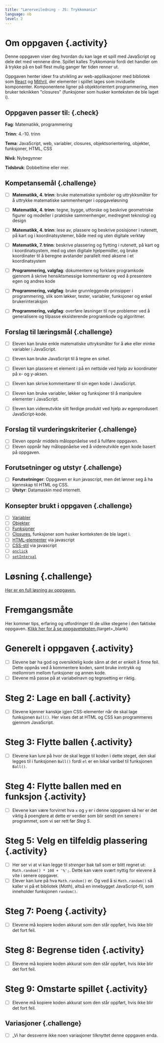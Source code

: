 ```yaml
---
title: "Lærerveiledning - JS: Trykkomania"
language: nb
level: 2
---
```


# Om oppgaven {.activity}
Denne oppgaven viser deg hvordan du kan lage et spill med JavaScript og dele det med vennene dine. Spillet kalles *Trykkomania* fordi det handler om å trykke på en ball flest mulig ganger før tiden renner ut.

Oppgaven henter ideer fra utvikling av web-applikasjoner med bibliotek som [React](https://facebook.github.io/react/) og [Mithril](http://mithril.js.org/), der elementer i spillet lages som inviduelle komponenter. Komponentene ligner på objektorientert programmering, men bruker teknikken "closures" (funksjoner som husker konteksten de ble laget i).


## Oppgaven passer til: {.check}
 __Fag__: Matematikk, programmering

__Trinn__: 4.-10. trinn

__Tema__: JavaScript, web, variabler, closures, objektsorientering, objekter, funksjoner, HTML, CSS

__Nivå__: Nybegynner

__Tidsbruk__: Dobbeltime eller mer.


## Kompetansemål {.challenge}

- [ ]  __Matematikk, 4. trinn__: bruke matematiske symboler og uttrykksmåter for å uttrykke matematiske sammenhenger i oppgaveløsning
- [ ] __Matematikk, 4. trinn__: tegne, bygge, utforske og beskrive geometriske figurer og modeller i praktiske sammenhenger, medregnet teknologi og design
- [ ] __Matematikk, 4. trinn__: lese av, plassere og beskrive posisjoner i rutenett, på kart og i koordinatsystemer, både med og uten digitale verktøy
- [ ] __Matematikk, 7. trinn__: beskrive plassering og flytting i rutenett, på kart og i koordinatsystem, med og uten digitale hjelpemidler, og bruke koordinater til å beregne avstander parallelt med aksene i et koordinatsystem

- [ ] __Programmering, valgfag__: dokumentere og forklare programkode gjennom å skrive hensiktsmessige kommentarer og ved å presentere egen og andres kode

- [ ] __Programmering, valgfag__: bruke grunnleggende prinsipper i programmering, slik som løkker, tester, variabler, funksjoner og enkel brukerinteraksjon


- [ ] __Programmering, valgfag__: overføre løsninger til nye problemer ved å generalisere og tilpasse eksisterende programkode og algoritmer.


## Forslag til læringsmål {.challenge}

- [ ]  Eleven kan bruke enkle matematiske uttryksmåter for å øke eller minke variabler i JavaScript.
- [ ] Eleven kan bruke JavaScript til å tegne en sirkel. 
- [ ] Eleven kan plassere et element i på en nettside ved hjelp av koordinater på x- og y-aksen.
- [ ] Eleven kan skrive kommentarer til sin egen kode i JavaScript.
- [ ] Eleven kan bruke variabler, løkker og funksjoner til å manipulere elementer i JavaScript.
- [ ] Eleven kan videreutvikle sitt ferdige produkt ved hjelp av egenprodusert JavaScript-kode.


## Forslag til vurderingskriterier {.challenge}

- [ ] Eleven oppnår middels måloppnåelse ved å fullføre oppgaven.
- [ ] Eleven oppnår høy måloppnåelse ved å videreutvikle egen kode basert på oppgaven. 

## Forutsetninger og utstyr {.challenge}
- [ ]  __Forutsetninger__: Oppgaven er *kun* javascript, men det lønner seg å ha kjennskap til HTML og CSS.
- [ ]  __Utstyr__: Datamaskin med internett.

## Konsepter brukt i oppgaven {.challenge}

- [ ] [Variabler]
- [ ] [Objekter]
- [ ] [Funksjoner]
- [ ] [Closures], funksjoner som husker konteksten de ble laget i.
- [ ] [HTML-elementer] via javascript
- [ ] [CSS-stil] via javascript
- [ ] [`onclick`]
- [ ] [`setInterval`]

[Variabler]: https://developer.mozilla.org/en-US/docs/Glossary/Variable
[Objekter]: https://developer.mozilla.org/en-US/docs/Glossary/Object
[Funksjoner]: https://developer.mozilla.org/en-US/docs/Glossary/Function
[Closures]: https://developer.mozilla.org/en-US/docs/Web/JavaScript/Closures
[HTML-elementer]: https://developer.mozilla.org/en-US/docs/Web/API/HTMLElement
[CSS-stil]: https://developer.mozilla.org/en-US/docs/Web/API/HTMLElement/style
[`onclick`]: https://developer.mozilla.org/en-US/docs/Web/API/GlobalEventHandlers/onclick
[`setInterval`]: https://developer.mozilla.org/en-US/docs/Web/API/WindowTimers/setInterval

# Løsning {.challenge}
[Her er en full løsning av oppgaven.](løsning.js)


# Fremgangsmåte
Her kommer tips, erfaring og utfordringer til de ulike stegene i den faktiske oppgaven. [Klikk her for å se oppgaveteksten.](trykkomania.html){target=_blank}
  
# Generelt i oppgaven {.activity}
- [ ] Elevene bør ha god og oversiktelig kode sånn at det er enkelt å finne feil. Dette oppnås ved å kommentere koden, samt bruke inntrykk og mellomrom mellom funksjoner og annen kode.
- [ ] Elevene må passe på at variabelnavn og tegnsetting er riktig.

# Steg 2: Lage en ball {.activity}
- [ ]  Elevene kjenner kanskje igjen CSS-elementer når de skal lage funksjonen `Ball()`. Her vises det at HTML og CSS kan programmeres gjennom JavaScript.

# Steg 3: Flytte ballen {.activity}
- [ ] Elevene kan lure på hvor de skal legge til koden i dette steget, den skal legges til i funksjonen `Ball()` fordi `el` er en lokal varibel til funksjonen `Ball()`.

# Steg 4: Flytte ballen med en funksjon {.activity}
- [ ] Elevene kan være forvirret hva `x` og `y` er i denne oppgaven så her er det viktig å poengtere at dette er verdier som blir sendt inn senere i programmet, som vi ser rett før _Steg 5_. 

# Steg 5: Velg en tilfeldig plassering {.activity}
- [ ] Her ser vi at vi kan legge til _strenger_ bak tall som er blitt regnet ut: `Math.random() * 100 + '%';`. Dette kan være svært nyttig for elevene å vite i senere oppgaver. 
- [ ] Elever kan lure på hva `Math.random()` er. Og ved å si `Math.random()` så kaller vi på et bibliotek (_Math_), altså en innebygget JavaScript-fil, som inneholder funksjonen `random()`.

# Steg 7: Poeng {.activity}
- [ ] Elevene må kopiere koden akkurat som den står oppført, hvis ikke blir det fort feil.

# Steg 8: Begrense tiden {.activity}
- [ ] Elevene må kopiere koden akkurat som den står oppført, hvis ikke blir det fort feil.

# Steg 9: Omstarte spillet {.activity}
- [ ] Elevene må kopiere koden akkurat som den står oppført, hvis ikke blir det fort feil.


## Variasjoner {.challenge}
- [ ]  _Vi har dessverre ikke noen variasjoner tilknyttet denne oppgaven enda.








